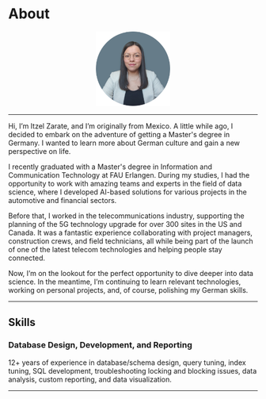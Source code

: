 # About

<div style="text-align: center;">
  <img src="pictures/profile-pic.png" alt="Profile Image" style="width:150px; height:150px;"/> 
</div>

---

Hi, I’m Itzel Zarate, and I’m originally from Mexico. A little while ago, I decided to embark on the adventure of getting a Master's degree in Germany. I wanted to learn more about German culture and gain a new perspective on life.

I recently graduated with a Master's degree in Information and Communication Technology at FAU Erlangen. During my studies, I had the opportunity to work with amazing teams and experts in the field of data science, where I developed AI-based solutions for various projects in the automotive and financial sectors.

Before that, I worked in the telecommunications industry, supporting the planning of the 5G technology upgrade for over 300 sites in the US and Canada. It was a fantastic experience collaborating with project managers, construction crews, and field technicians, all while being part of the launch of one of the latest telecom technologies and helping people stay connected.

Now, I’m on the lookout for the perfect opportunity to dive deeper into data science. In the meantime, I’m continuing to learn relevant technologies, working on personal projects, and, of course, polishing my German skills.

---

## Skills

### Database Design, Development, and Reporting

12+ years of experience in database/schema design, query tuning, index tuning, SQL development, troubleshooting locking and blocking issues, data analysis, custom reporting, and data visualization.

---
